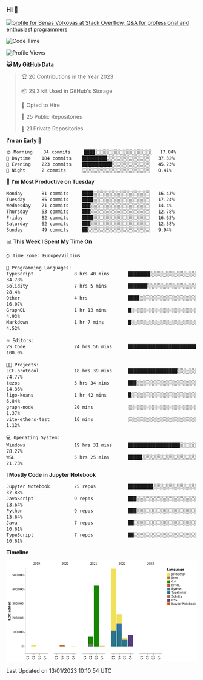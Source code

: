 ### Hi 👋
<a href="https://stackoverflow.com/users/14954249/benas-volkovas"><img src="https://stackoverflow.com/users/flair/14954249.png?theme=dark" width="208" height="58" alt="profile for Benas Volkovas at Stack Overflow, Q&amp;A for professional and enthusiast programmers" title="profile for Benas Volkovas at Stack Overflow, Q&amp;A for professional and enthusiast programmers"></a>

<!--START_SECTION:waka-->
![Code Time](http://img.shields.io/badge/Code%20Time-1%2C206%20hrs%2056%20mins-blue)

![Profile Views](http://img.shields.io/badge/Profile%20Views-5-blue)

**🐱 My GitHub Data** 

> 🏆 20 Contributions in the Year 2023
 > 
> 📦 29.3 kB Used in GitHub's Storage 
 > 
> 💼 Opted to Hire
 > 
> 📜 25 Public Repositories 
 > 
> 🔑 21 Private Repositories  
 > 
**I'm an Early 🐤** 

```text
🌞 Morning    84 commits     ████░░░░░░░░░░░░░░░░░░░░░   17.04% 
🌆 Daytime    184 commits    █████████░░░░░░░░░░░░░░░░   37.32% 
🌃 Evening    223 commits    ███████████░░░░░░░░░░░░░░   45.23% 
🌙 Night      2 commits      ░░░░░░░░░░░░░░░░░░░░░░░░░   0.41%

```
📅 **I'm Most Productive on Tuesday** 

```text
Monday       81 commits     ████░░░░░░░░░░░░░░░░░░░░░   16.43% 
Tuesday      85 commits     ████░░░░░░░░░░░░░░░░░░░░░   17.24% 
Wednesday    71 commits     ███░░░░░░░░░░░░░░░░░░░░░░   14.4% 
Thursday     63 commits     ███░░░░░░░░░░░░░░░░░░░░░░   12.78% 
Friday       82 commits     ████░░░░░░░░░░░░░░░░░░░░░   16.63% 
Saturday     62 commits     ███░░░░░░░░░░░░░░░░░░░░░░   12.58% 
Sunday       49 commits     ██░░░░░░░░░░░░░░░░░░░░░░░   9.94%

```


📊 **This Week I Spent My Time On** 

```text
⌚︎ Time Zone: Europe/Vilnius

💬 Programming Languages: 
TypeScript               8 hrs 40 mins       ████████░░░░░░░░░░░░░░░░░   34.78% 
Solidity                 7 hrs 5 mins        ███████░░░░░░░░░░░░░░░░░░   28.4% 
Other                    4 hrs               ████░░░░░░░░░░░░░░░░░░░░░   16.07% 
GraphQL                  1 hr 13 mins        █░░░░░░░░░░░░░░░░░░░░░░░░   4.93% 
Markdown                 1 hr 7 mins         █░░░░░░░░░░░░░░░░░░░░░░░░   4.52%

🔥 Editors: 
VS Code                  24 hrs 56 mins      █████████████████████████   100.0%

🐱‍💻 Projects: 
LCF-protocol             18 hrs 39 mins      ██████████████████░░░░░░░   74.77% 
tezos                    3 hrs 34 mins       ███░░░░░░░░░░░░░░░░░░░░░░   14.36% 
ligo-koans               1 hr 42 mins        █░░░░░░░░░░░░░░░░░░░░░░░░   6.84% 
graph-node               20 mins             ░░░░░░░░░░░░░░░░░░░░░░░░░   1.37% 
vite-ethers-test         16 mins             ░░░░░░░░░░░░░░░░░░░░░░░░░   1.12%

💻 Operating System: 
Windows                  19 hrs 31 mins      ███████████████████░░░░░░   78.27% 
WSL                      5 hrs 25 mins       █████░░░░░░░░░░░░░░░░░░░░   21.73%

```

**I Mostly Code in Jupyter Notebook** 

```text
Jupyter Notebook         25 repos            █████████░░░░░░░░░░░░░░░░   37.88% 
JavaScript               9 repos             ███░░░░░░░░░░░░░░░░░░░░░░   13.64% 
Python                   9 repos             ███░░░░░░░░░░░░░░░░░░░░░░   13.64% 
Java                     7 repos             ██░░░░░░░░░░░░░░░░░░░░░░░   10.61% 
TypeScript               7 repos             ██░░░░░░░░░░░░░░░░░░░░░░░   10.61%

```


**Timeline**

![Chart not found](https://raw.githubusercontent.com/BenasVolkovas/BenasVolkovas/main/charts/bar_graph.png) 


 Last Updated on 13/01/2023 10:10:54 UTC
<!--END_SECTION:waka-->
